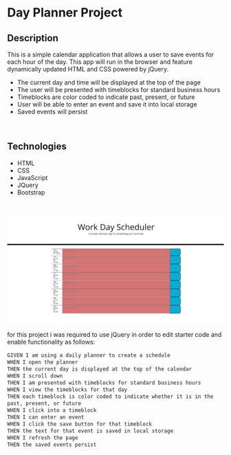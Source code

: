 # Day Planner Project

## Description
This is a simple calendar application that allows a user to save events for each hour of the day.  This app will run in the browser and feature dynamically updated HTML and CSS powered by jQuery.
* The current day and time will be displayed at the top of the page
* The user will be presented with timeblocks for standard business hours
* Timeblocks are color coded to indicate past, present, or future
* User will be able to enter an event and save it into local storage
* Saved events will persist
<br>

## Technologies
* HTML
* CSS
* JavaScript
* JQuery
* Bootstrap
<br>


![working-planner](<https://github.com/JonkHunkle/Day-planner/blob/main/images/Screenshot%20(23).png?raw=true>)

for this project i was required to use jQuery in order to edit starter code and enable functionality as follows:
```
GIVEN I am using a daily planner to create a schedule
WHEN I open the planner
THEN the current day is displayed at the top of the calendar
WHEN I scroll down
THEN I am presented with timeblocks for standard business hours
WHEN I view the timeblocks for that day
THEN each timeblock is color coded to indicate whether it is in the past, present, or future
WHEN I click into a timeblock
THEN I can enter an event
WHEN I click the save button for that timeblock
THEN the text for that event is saved in local storage
WHEN I refresh the page
THEN the saved events persist
```
